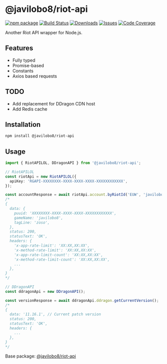 # @javilobo8/riot-api

[![npm package][npm-img]][npm-url]
[![Build Status][build-img]][build-url]
[![Downloads][downloads-img]][downloads-url]
[![Issues][issues-img]][issues-url]
[![Code Coverage][codecov-img]][codecov-url]

Another Riot API wrapper for Node.js.

## Features

* Fully typed
* Promise-based
* Constants
* Axios based requests

## TODO

* Add replacement for DDragon CDN host
* Add Redis cache

## Installation

```bash
npm install @javilobo8/riot-api
```

## Usage

```ts
import { RiotAPILOL, DDragonAPI } from '@javilobo8/riot-api';

// RiotAPILOL
const riotApi = new RiotAPILOL({
  apiKey: 'RGAPI-XXXXXXXX-XXXX-XXXX-XXXX-XXXXXXXXXXXX',
});

const accountResponse = await riotApi.account.byRiotId('EUW', 'javilobo8', 'zoso');
/*
{
  data: {
    puuid: 'XXXXXXXX-XXXX-XXXX-XXXX-XXXXXXXXXXXX',
    gameName: 'javilobo8',
    tagLine: 'zoso',
  },
  status: 200,
  statusText: 'OK',
  headers: {
    'x-app-rate-limit': 'XX:XX,XX:XX',
    'x-method-rate-limit': 'XX:XX,XX:XX',
    'x-app-rate-limit-count': 'XX:XX,XX:XX',
    'x-method-rate-limit-count': 'XX:XX,XX:XX',
    ...
  },
}
*/

// DDragonAPI
const ddragonApi = new DDragonAPI();

const versionResponse = await ddragonApi.ddragon.getCurrentVersion();
/*
{
  data: '11.16.1', // Current patch version
  status: 200,
  statusText: 'OK',
  headers: {
    ...
  },
}
*/
```

Base package: [@javilobo8/riot-api](https://github.com/javilobo8/riot-api)

[build-img]:https://github.com/javilobo8/riot-api/actions/workflows/release.yml/badge.svg
[build-url]:https://github.com/javilobo8/riot-api/actions/workflows/release.yml
[downloads-img]:https://img.shields.io/npm/dt/@javilobo8/riot-api
[downloads-url]:https://www.npmtrends.com/@javilobo8/riot-api
[npm-img]:https://img.shields.io/npm/v/@javilobo8/riot-api
[npm-url]:https://www.npmjs.com/package/@javilobo8/riot-api
[issues-img]:https://img.shields.io/github/issues/javilobo8/riot-api
[issues-url]:https://github.com/javilobo8/riot-api/issues
[codecov-img]:https://codecov.io/gh/javilobo8/riot-api/branch/main/graph/badge.svg
[codecov-url]:https://codecov.io/gh/javilobo8/riot-api